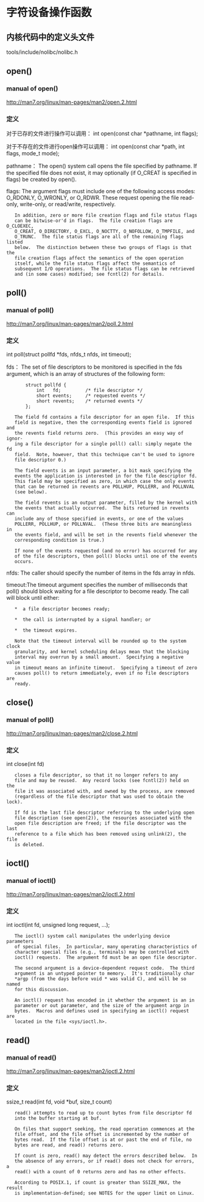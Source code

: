 # 字符设备操作函数

## 内核代码中的定义头文件
tools/include/nolibc/nolibc.h

## open()

### manual of open()
http://man7.org/linux/man-pages/man2/open.2.html

### 定义

对于已存的文件进行操作可以调用：
int open(const char *pathname, int flags);

对于不存在的文件进行open操作可以调用：
int open(const char *path, int flags, mode_t mode);

pathname： The open() system call opens the file specified by pathname.  If the
           specified file does not exist, it may optionally (if O_CREAT is
           specified in flags) be created by open().
           
flags: The argument flags must include one of the following access modes:
       O_RDONLY, O_WRONLY, or O_RDWR.  These request opening the file read-
       only, write-only, or read/write, respectively.

       In addition, zero or more file creation flags and file status flags
       can be bitwise-or'd in flags.  The file creation flags are O_CLOEXEC,
       O_CREAT, O_DIRECTORY, O_EXCL, O_NOCTTY, O_NOFOLLOW, O_TMPFILE, and
       O_TRUNC.  The file status flags are all of the remaining flags listed
       below.  The distinction between these two groups of flags is that the
       file creation flags affect the semantics of the open operation
       itself, while the file status flags affect the semantics of
       subsequent I/O operations.  The file status flags can be retrieved
       and (in some cases) modified; see fcntl(2) for details.

## poll()

### manual of poll()
http://man7.org/linux/man-pages/man2/poll.2.html

### 定义
int poll(struct pollfd *fds, nfds_t nfds, int timeout);

fds：  The set of file descriptors to be monitored is specified in the fds
       argument, which is an array of structures of the following form:

           struct pollfd {
               int   fd;         /* file descriptor */
               short events;     /* requested events */
               short revents;    /* returned events */
           };

       The field fd contains a file descriptor for an open file.  If this
       field is negative, then the corresponding events field is ignored and
       the revents field returns zero.  (This provides an easy way of ignor‐
       ing a file descriptor for a single poll() call: simply negate the fd
       field.  Note, however, that this technique can't be used to ignore
       file descriptor 0.)

       The field events is an input parameter, a bit mask specifying the
       events the application is interested in for the file descriptor fd.
       This field may be specified as zero, in which case the only events
       that can be returned in revents are POLLHUP, POLLERR, and POLLNVAL
       (see below).

       The field revents is an output parameter, filled by the kernel with
       the events that actually occurred.  The bits returned in revents can
       include any of those specified in events, or one of the values
       POLLERR, POLLHUP, or POLLNVAL.  (These three bits are meaningless in
       the events field, and will be set in the revents field whenever the
       corresponding condition is true.)

       If none of the events requested (and no error) has occurred for any
       of the file descriptors, then poll() blocks until one of the events
       occurs.

nfds:  The caller should specify the number of items in the fds array in
       nfds.
       
timeout:The timeout argument specifies the number of milliseconds that poll()
       should block waiting for a file descriptor to become ready.  The call
       will block until either:

       *  a file descriptor becomes ready;

       *  the call is interrupted by a signal handler; or

       *  the timeout expires.

       Note that the timeout interval will be rounded up to the system clock
       granularity, and kernel scheduling delays mean that the blocking
       interval may overrun by a small amount.  Specifying a negative value
       in timeout means an infinite timeout.  Specifying a timeout of zero
       causes poll() to return immediately, even if no file descriptors are
       ready.
       
## close()
### manual of poll()
http://man7.org/linux/man-pages/man2/close.2.html

### 定义
int close(int fd)

       closes a file descriptor, so that it no longer refers to any
       file and may be reused.  Any record locks (see fcntl(2)) held on the
       file it was associated with, and owned by the process, are removed
       (regardless of the file descriptor that was used to obtain the lock).

       If fd is the last file descriptor referring to the underlying open
       file description (see open(2)), the resources associated with the
       open file description are freed; if the file descriptor was the last
       reference to a file which has been removed using unlink(2), the file
       is deleted.

## ioctl()
### manual of ioctl()
http://man7.org/linux/man-pages/man2/ioctl.2.html

### 定义
int ioctl(int fd, unsigned long request, ...);

       The ioctl() system call manipulates the underlying device parameters
       of special files.  In particular, many operating characteristics of
       character special files (e.g., terminals) may be controlled with
       ioctl() requests.  The argument fd must be an open file descriptor.

       The second argument is a device-dependent request code.  The third
       argument is an untyped pointer to memory.  It's traditionally char
       *argp (from the days before void * was valid C), and will be so named
       for this discussion.

       An ioctl() request has encoded in it whether the argument is an in
       parameter or out parameter, and the size of the argument argp in
       bytes.  Macros and defines used in specifying an ioctl() request are
       located in the file <sys/ioctl.h>.
       
 ## read()
 ### manual of read()
http://man7.org/linux/man-pages/man2/ioctl.2.html

### 定义
ssize_t read(int fd, void *buf, size_t count)

       read() attempts to read up to count bytes from file descriptor fd
       into the buffer starting at buf.

       On files that support seeking, the read operation commences at the
       file offset, and the file offset is incremented by the number of
       bytes read.  If the file offset is at or past the end of file, no
       bytes are read, and read() returns zero.

       If count is zero, read() may detect the errors described below.  In
       the absence of any errors, or if read() does not check for errors, a
       read() with a count of 0 returns zero and has no other effects.

       According to POSIX.1, if count is greater than SSIZE_MAX, the result
       is implementation-defined; see NOTES for the upper limit on Linux.
